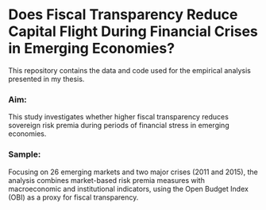 # Does Fiscal Transparency Reduce Capital Flight During Financial Crises in Emerging Economies?

This repository contains the data and code used for the empirical analysis presented in my thesis.

### Aim:
This study investigates whether higher fiscal transparency reduces sovereign risk premia during periods of financial stress in emerging economies. 

### Sample:
Focusing on 26 emerging markets and two major crises (2011 and 2015), the analysis combines market-based risk premia measures with macroeconomic and institutional indicators, using the Open Budget Index (OBI) as a proxy for fiscal transparency.


